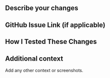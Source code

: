 ## Describe your changes

## GitHub Issue Link (if applicable)

## How I Tested These Changes

## Additional context
Add any other context or screenshots.
